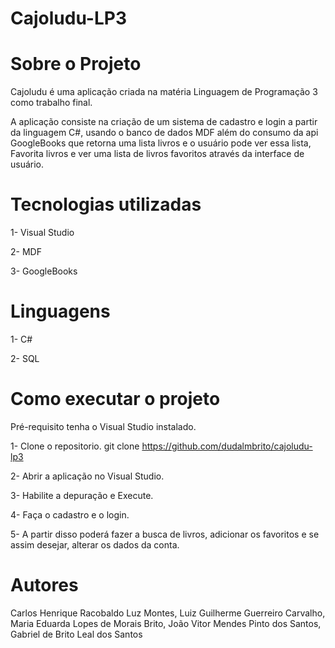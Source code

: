 # Cajoludu-LP3

# Sobre o Projeto

Cajoludu é uma aplicação criada na matéria Linguagem de Programação 3 como trabalho final.

A aplicação consiste na criação de um sistema de cadastro e login a partir da linguagem C#, usando o banco de dados MDF além do consumo da api GoogleBooks que retorna uma lista livros e o usuário pode ver essa lista, Favorita livros e ver uma lista de livros favoritos através da interface de usuário.

# Tecnologias utilizadas
1- Visual Studio

2- MDF

3- GoogleBooks

# Linguagens 
1- C#	

2- SQL

# Como executar o projeto
Pré-requisito tenha o Visual Studio instalado.

1- Clone o repositorio.
git clone https://github.com/dudalmbrito/cajoludu-lp3

2- Abrir a aplicação no Visual Studio.

3- Habilite a depuração e Execute.

4- Faça o cadastro e o login.

5- A partir disso poderá fazer a busca de livros, adicionar os favoritos e se assim desejar, alterar os dados da conta.


# Autores 
Carlos Henrique Racobaldo Luz Montes,
Luiz Guilherme Guerreiro Carvalho,
Maria Eduarda Lopes de Morais Brito,
João Vitor Mendes Pinto dos Santos,
Gabriel de Brito Leal dos Santos
